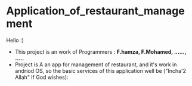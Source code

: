 # Application_of_restaurant_management

Hello :) 
- This project is an work of Programmers : **F.hamza, F.Mohamed, ......, .....**
- Project is A an app for management of restaurant, and it's work in andriod OS, so the basic services of this application well be ("Incha'2 Allah" If God wishes):
